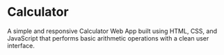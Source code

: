 ﻿# Calculator

A simple and responsive Calculator Web App built using HTML, CSS, and JavaScript that performs basic arithmetic operations with a clean user interface.
